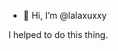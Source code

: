 - 👋 Hi, I’m @lalaxuxxy

I helped to do this thing.
<!---
lalaxuxxy/lalaxuxxy is a ✨ special ✨ repository because its `README.md` (this file) appears on your GitHub profile.
You can click the Preview link to take a look at your changes.
--->
